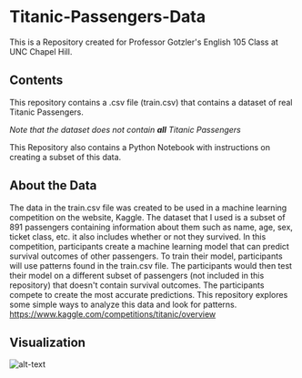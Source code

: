 # Titanic-Passengers-Data
This is a Repository created for Professor Gotzler's English 105 Class at UNC Chapel Hill.
## Contents
This repository contains a .csv file (train.csv) that contains a dataset of real Titanic Passengers.

  *Note that the dataset does not contain **all** Titanic Passengers*
  
This Repository also contains a Python Notebook with instructions on creating a subset of this data.
## About the Data
The data in the train.csv file was created to be used in a machine learning competition on the website, Kaggle. The dataset that I used is a subset of 891 passengers containing information about them such as name, age, sex, ticket class, etc. it also includes whether or not they survived. In this competition, participants create a machine learning model that can predict survival outcomes of other passengers. To train their model, participants will use patterns found in the train.csv file. The participants would then test their model on a different subset of passengers (not included in this repository) that doesn't contain survival outcomes. The participants compete to create the most accurate predictions.
This repository explores some simple ways to analyze this data and look for patterns.
https://www.kaggle.com/competitions/titanic/overview 

## Visualization
![alt-text](survival-by-class)
